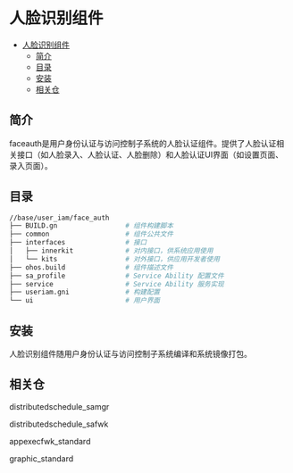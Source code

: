 # 人脸识别组件

- [人脸识别组件](#人脸识别组件)
  - [简介<a name="section11660541593"></a>](#简介)
  - [目录<a name="section161941989596"></a>](#目录)
  - [安装<a name="section14778154275818"></a>](#安装)
  - [相关仓<a name="section1371113476307"></a>](#相关仓)

## 简介<a name="section11660541593"></a>
faceauth是用户身份认证与访问控制子系统的人脸认证组件。提供了人脸认证相关接口（如人脸录入、人脸认证、人脸删除）和人脸认证UI界面（如设置页面、录入页面）。

## 目录<a name="section161941989596"></a>

```bash
//base/user_iam/face_auth
├── BUILD.gn                 # 组件构建脚本
├── common                   # 组件公共文件
├── interfaces               # 接口
│   ├── innerkit             # 对内接口，供系统应用使用
│   └── kits                 # 对外接口，供应用开发者使用
├── ohos.build               # 组件描述文件
├── sa_profile               # Service Ability 配置文件
├── service                  # Service Ability 服务实现
├── useriam.gni              # 构建配置
└── ui                       # 用户界面
```

## 安装<a name="section14778154275818"></a>

人脸识别组件随用户身份认证与访问控制子系统编译和系统镜像打包。

## 相关仓<a name="section1371113476307"></a>

distributedschedule_samgr

distributedschedule_safwk

appexecfwk_standard

graphic_standard
